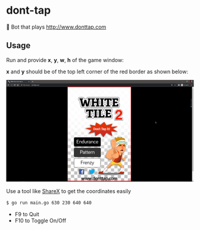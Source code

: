 # dont-tap
🤖 Bot that plays http://www.donttap.com

## Usage

Run and provide **x**, **y**, **w**, **h** of the game window:

**x** and **y** should be of the top left corner of the red border as shown below:

![](./instructions.png)

Use a tool like [ShareX](https://getsharex.com/) to get the coordinates easily

```bash
$ go run main.go 630 230 640 640
```

- F9 to Quit
- F10 to Toggle On/Off
